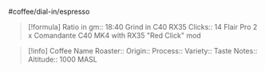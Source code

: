 #coffee/dial-in/espresso

> [!formula] 
> Ratio in gm:: 18:40
> Grind in C40 RX35 Clicks:: 14
> Flair Pro 2 x Comandante C40 MK4 with RX35 "Red Click" mod
> 

> [!info] Coffee Name
> Roaster:: 
> Origin:: 
> Process:: 
> Variety:: 
> Taste Notes:: 
> Altitude:: 1000 MASL
